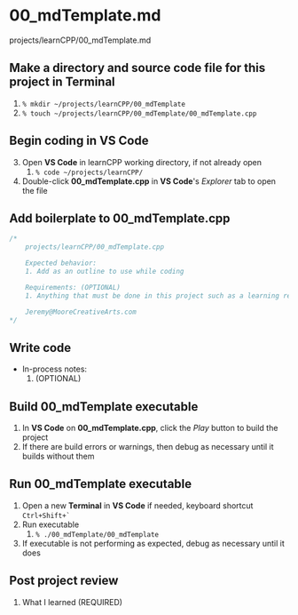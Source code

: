 # 00_mdTemplate.md

projects/learnCPP/00_mdTemplate.md

## Make a directory and source code file for this project in **Terminal**
1. `% mkdir ~/projects/learnCPP/00_mdTemplate`
2. `% touch ~/projects/learnCPP/00_mdTemplate/00_mdTemplate.cpp`

## Begin coding in **VS Code**
3. Open **VS Code** in learnCPP working directory, if not already open
    1. `% code ~/projects/learnCPP/`
4. Double-click **00_mdTemplate.cpp** in **VS Code**'s *Explorer* tab to open the file

## Add boilerplate to **00_mdTemplate.cpp**
```c++
/* 
    projects/learnCPP/00_mdTemplate.cpp

    Expected behavior:
    1. Add as an outline to use while coding

    Requirements: (OPTIONAL)
    1. Anything that must be done in this project such as a learning requirement or fictional client request

    Jeremy@MooreCreativeArts.com
*/
```

## Write code
- In-process notes:
    1. (OPTIONAL)

## Build **00_mdTemplate** executable
1. In **VS Code** on **00_mdTemplate.cpp**, click the *Play* button to build the project
2. If there are build errors or warnings, then debug as necessary until it builds without them

## Run **00_mdTemplate** executable
1. Open a new **Terminal** in **VS Code** if needed, keyboard shortcut ``Ctrl+Shift+` ``
2. Run executable
    1. `% ./00_mdTemplate/00_mdTemplate`
3. If executable is not performing as expected, debug as necessary until it does

## Post project review
1. What I learned (REQUIRED)